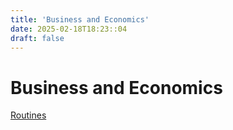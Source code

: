 ```yaml
---
title: 'Business and Economics'
date: 2025-02-18T18:23::04
draft: false
---
```


# Business and Economics

[Routines](Business%20and%20Economics%20fca7e00afbfc455eae3a3de132c9d2ef/Routines%20d390bd5b0f7640e29721fe020e7ddcf2.md)
